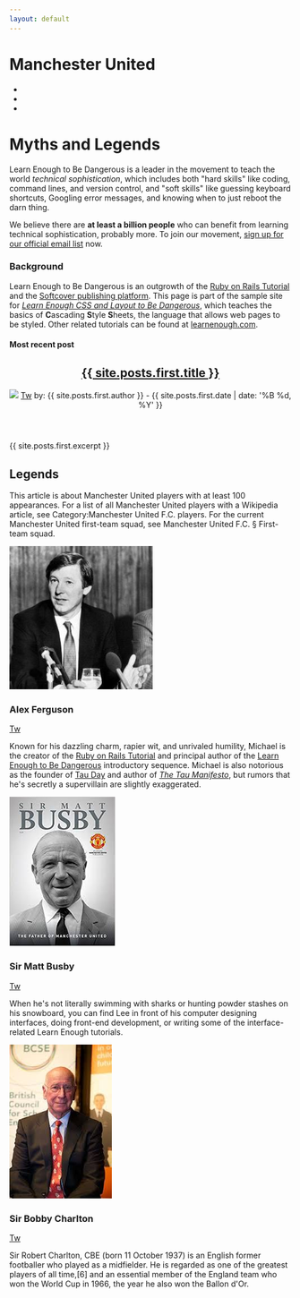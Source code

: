 ```yaml
---
layout: default
---
```


  <div class="home"> 
  <div class="full-hero hero-home">
  <div class="hero-content">
    <h1>Manchester United</h1>
    <ul class="social-list">
      <li>
        <a href="https://www.facebook.com/" class="social-link">
          <i class="fab fa-facebook"></i>
        </a>
      </li>
      <li>
        <a href="https://twitter.com/learnenough" class="social-link">
          <i class="fab fa-twitter"></i>
        </a>
      </li>
      <li>
        <a href="https://github.com/" class="social-link">
          <i class="fab fa-github"></i>
        </a>
      </li>
    </ul>
  </div>
</div>
    <div class="home-callout">
        <h1 class="callout-title">Myths and Legends</h1>
        <div class="callout-copy">
          <p>
            Learn Enough to Be Dangerous is a leader in the movement to teach the
            world <em>technical sophistication</em>, which includes both "hard
            skills" like coding, command lines, and version control, and "soft
             skills" like guessing keyboard shortcuts, Googling error messages, and
            knowing when to just reboot the darn thing.
          </p>
          <p>
            We believe there are <strong>at least a billion people</strong> who can
            benefit from learning technical sophistication, probably more. To join
            our movement,
            <a href="https://learnenough.com/#email_list">sign up for our official
            email list</a> now.
          </p>
             <h3>Background</h3>
          <p>
            Learn Enough to Be Dangerous is an outgrowth of the
            <a href="http://railstutorial.org/">Ruby on Rails Tutorial</a> and the
            <a href="http://www.softcover.io/">Softcover publishing platform</a>.
            This page is part of the sample site for
            <a href="https://learnenough.com/css-tutorial"><em>Learn Enough CSS and
            Layout to Be Dangerous</em></a>, which teaches the basics of
            <strong>C</strong>ascading <strong>S</strong>tyle
            <strong>S</strong>heets, the language that allows web pages to be styled.
            Other related tutorials can be found at
            <a href="https://learnenough.com/">learnenough.com</a>.
          </p>
          </div>
          </div>

<div class="home-section"> 
  <h4>Most recent post</h4>
  <div class="blog-posts">
    <header class="post-header">
      <h2>
        <a href="{{ site.posts.first.url }}">
        {{ site.posts.first.title }}</a>
      </h2>
      <div class="post-byline">
        <img src="{{ site.posts.first.gravatar }}">
        <a href="{{ site.posts.first.authorTwitter }}"
        class="social-link">Tw</a>
        by: {{ site.posts.first.author }}
        <span> - {{ site.posts.first.date | date: '%B %d, %Y' }}</span>
      </div>
    </header>
    <div class="posts-image"
    style="background-image:url({{ site.posts.first.postHero }})"></div>
    {{ site.posts.first.excerpt }}
  </div>
</div>



 <div class="home-section">
      <h2>Legends</h2>
     <p>
    This article is about Manchester United players with at least 100 appearances. For a list of all Manchester United players with a Wikipedia article, see Category:Manchester United F.C. players. For the current Manchester United first-team squad, see Manchester United F.C. § First-team squad.
  </p>



 <div class="bio-wrapper"> 
  <div class="bio-box"> 
          <img src="images/sir_alex.jpg">
        <h3>Alex Ferguson</h3>
        <a href="http://twitter.com/mhartl" class="social-link">Tw</a>
  <div class="bio-copy">
          <p>
            Known for his dazzling charm, rapier wit, and unrivaled humility,
            Michael is the creator of the
            <a href="http://railstutorial.org/">Ruby on Rails
            Tutorial</a> and principal author of the
            <a href="https://learnenough.com/">
            Learn Enough to Be Dangerous</a> introductory sequence. Michael
            is also notorious as the founder of
            <a href="http://tauday.com/">Tau Day</a> and author of
            <a href="http://tauday.com/tau-manifesto"><em>The Tau
            Manifesto</em></a>, but rumors that he's secretly a supervillain
            are slightly exaggerated.
          </p>
        </div>
      </div>
      <div class="bio-box">
          <img src="images/sir_matt.jpg">
        <h3>Sir Matt Busby</h3>
        <a href="https://twitter.com/leedonahoe" class="social-link">Tw</a>
  <div class="bio-copy">
          <p>
            When he's not literally swimming with sharks or hunting powder
            stashes on his snowboard, you can find Lee in front of his computer
            designing interfaces, doing front-end development, or writing some of
            the interface-related Learn Enough tutorials.
          </p>
        </div>
      </div>


  <div class="bio-box">
       <img src="images/sir_bob.jpg">  
        <h3>Sir Bobby Charlton</h3>
        <a href="https://twitter.com/nickmerwin" class="social-link">Tw</a>
        <div class="bio-copy">
          <p>
       Sir Robert Charlton, CBE (born 11 October 1937) is an English former footballer
       who played as a midfielder. He is regarded as one of the greatest players of all
       time,[6] and an essential member of the England team who won the World Cup in 1966,
       the year he also won the Ballon d'Or. 
 </p>
        </div>
     </div>
 </div>
    </div>
</div>
  